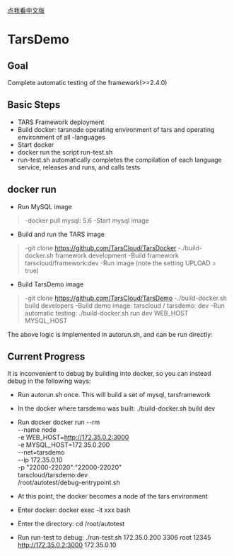 [点我看中文版](README.md)

# TarsDemo

## Goal

Complete automatic testing of the framework(>=2.4.0)

## Basic Steps
- TARS Framework deployment
- Build docker: tarsnode operating environment of tars and operating environment of all -languages
- Start docker
- docker run the script run-test.sh
- run-test.sh automatically completes the compilation of each language service, releases and runs, and calls tests

## docker run

- Run MySQL image
>-docker pull mysql: 5.6
>-Start mysql image

- Build and run the TARS image
>-git clone https://github.com/TarsCloud/TarsDocker
>-./build-docker.sh framework development
>-Build framework tarscloud/framework:dev
>-Run image (note the setting UPLOAD = true)

- Build TarsDemo image
>-git clone https://github.com/TarsCloud/TarsDemo
>-./build-docker.sh build developers
>-Build demo image: tarscloud / tarsdemo: dev
>-Run automatic testing: ./build-docker.sh run dev WEB_HOST MYSQL_HOST

The above logic is implemented in autorun.sh, and can be run directly:


## Current Progress

It is inconvenient to debug by building into docker, so you can instead debug in the following ways:
- Run autorun.sh once. This will build a set of mysql, tarsframework
- In the docker where tarsdemo was built: ./build-docker.sh build dev
- Run docker
docker run --rm \
                --name node \
                -e WEB_HOST=http://172.35.0.2:3000 \
                -e MYSQL_HOST=172.35.0.200 \
                --net=tarsdemo \
                --ip 172.35.0.10 \
                -p "22000-22020":"22000-22020" \
                tarscloud/tarsdemo:dev \
                /root/autotest/debug-entrypoint.sh

- At this point, the docker becomes a node of the tars environment
- Enter docker: docker exec -it xxx bash
- Enter the directory: cd /root/autotest
- Run run-test to debug:
./run-test.sh 172.35.0.200 3306 root 12345 http://172.35.0.2:3000 172.35.0.10
